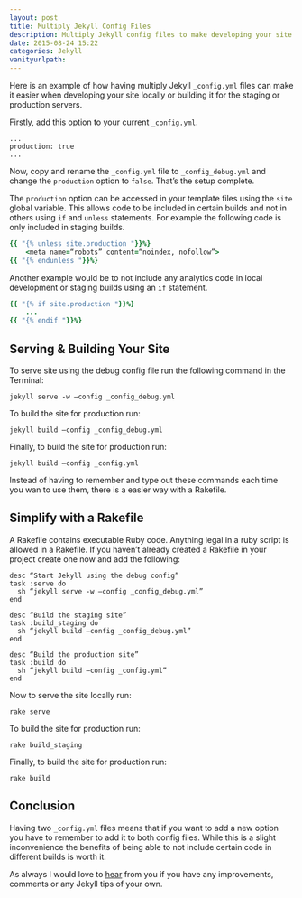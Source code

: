 ```yaml
---
layout: post
title: Multiply Jekyll Config Files
description: Multiply Jekyll config files to make developing your site easier.
date: 2015-08-24 15:22
categories: Jekyll
vanityurlpath:
---
```

Here is an example of how having multiply Jekyll `_config.yml` files can make it easier when developing your site locally or building it for the staging or production servers.

Firstly, add this option to your current `_config.yml`.

~~~
...
production: true
...
~~~

Now, copy and rename the `_config.yml` file to `_config_debug.yml` and change the `production` option to `false`. That’s the setup complete.

The `production` option can be accessed in your template files using the `site` global variable. This allows code to be included in certain builds and not in others using `if` and `unless` statements. For example the following code is only included in staging builds.

~~~ ruby
{{ "{% unless site.production "}}%}
    <meta name=“robots” content=“noindex, nofollow”>
{{ "{% endunless "}}%}
~~~

Another example would be to not include any analytics code in local development or staging builds using an `if` statement.

~~~ ruby
{{ "{% if site.production "}}%}
    ...
{{ "{% endif "}}%}
~~~

## Serving & Building Your Site
To serve site using the debug config file run the following command in the Terminal:

~~~
jekyll serve -w —config _config_debug.yml
~~~

To build the site for production run:

~~~
jekyll build —config _config_debug.yml
~~~

Finally, to build the site for production run:

~~~
jekyll build —config _config.yml
~~~

Instead of having to remember and type out these commands each time you wan to use them, there is a easier way with a Rakefile.

## Simplify with a Rakefile
A Rakefile contains executable Ruby code. Anything legal in a ruby script is allowed in a Rakefile. If you haven’t already created a Rakefile in your project create one now and add the following:

~~~
desc “Start Jekyll using the debug config”
task :serve do
  sh “jekyll serve -w —config _config_debug.yml”
end

desc “Build the staging site”
task :build_staging do
  sh “jekyll build —config _config_debug.yml”
end

desc “Build the production site”
task :build do
  sh “jekyll build —config _config.yml”
end
~~~

Now to serve the site locally run:

~~~
rake serve
~~~

To build the site for production run:

~~~
rake build_staging
~~~

Finally, to build the site for production run:

~~~
rake build
~~~

## Conclusion
Having two `_config.yml` files means that if you want to add a new option you have to remember to add it to both config files. While this is a slight inconvenience the benefits of being able to not include certain code in different builds is worth it.

As always I would love to [hear](https://twitter.com/tomdiggle) from you if you have any improvements, comments or any Jekyll tips of your own.
